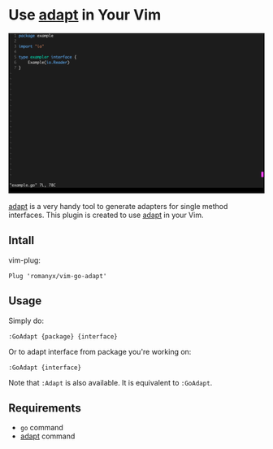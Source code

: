 Use [adapt](https://github.com/romanyx/adapt) in Your Vim
=========================================================

![gif](example.gif)

[adapt](https://github.com/romanyx/adapt) is a very handy tool to generate adapters for single method interfaces.
This plugin is created to use [adapt](https://github.com/romanyx) in your Vim.

## Intall

vim-plug:

```
Plug 'romanyx/vim-go-adapt'
```

## Usage

Simply do:

```
:GoAdapt {package} {interface}
```

Or to adapt interface from package you're working on:

```
:GoAdapt {interface}
```

Note that `:Adapt` is also available. It is equivalent to `:GoAdapt`.

## Requirements

- `go` command
- [adapt](https://github.com/romanyx/adapt) command
